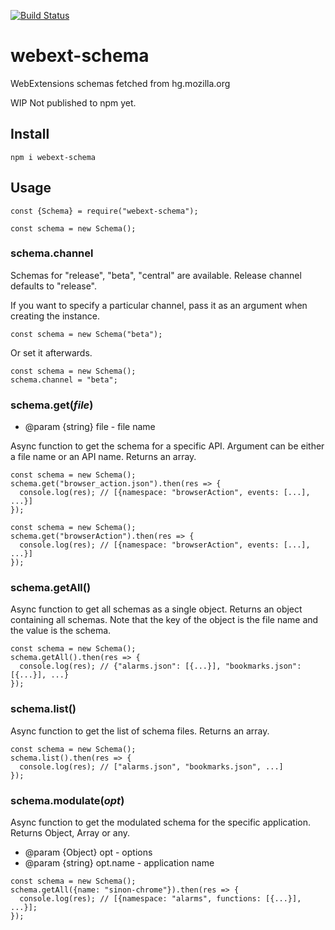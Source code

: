 [![Build Status](https://travis-ci.org/asamuzaK/webext-schema.svg?branch=master)](https://travis-ci.org/asamuzaK/webext-schema)

# webext-schema

WebExtensions schemas fetched from hg.mozilla.org

WIP
Not published to npm yet.

## Install

```
npm i webext-schema
```

## Usage

```
const {Schema} = require("webext-schema");

const schema = new Schema();
```

### schema.channel

Schemas for "release", "beta", "central" are available.
Release channel defaults to "release".

If you want to specify a particular channel, pass it as an argument when creating the instance.

```
const schema = new Schema("beta");
```

Or set it afterwards.

```
const schema = new Schema();
schema.channel = "beta";
```

### schema.get(<var>file</var>)

* @param {string} file - file name

Async function to get the schema for a specific API.
Argument can be either a file name or an API name.
Returns an array.

```
const schema = new Schema();
schema.get("browser_action.json").then(res => {
  console.log(res); // [{namespace: "browserAction", events: [...], ...}]
});
```

```
const schema = new Schema();
schema.get("browserAction").then(res => {
  console.log(res); // [{namespace: "browserAction", events: [...], ...}]
});
```

### schema.getAll()

Async function to get all schemas as a single object.
Returns an object containing all schemas.
Note that the key of the object is the file name and the value is the schema.

```
const schema = new Schema();
schema.getAll().then(res => {
  console.log(res); // {"alarms.json": [{...}], "bookmarks.json": [{...}], ...}
});
```

### schema.list()

Async function to get the list of schema files.
Returns an array.

```
const schema = new Schema();
schema.list().then(res => {
  console.log(res); // ["alarms.json", "bookmarks.json", ...]
});
```

### schema.modulate(<var>opt</var>)

Async function to get the modulated schema for the specific application.
Returns Object, Array or any.

* @param {Object} opt - options
* @param {string} opt.name - application name

```
const schema = new Schema();
schema.getAll({name: "sinon-chrome"}).then(res => {
  console.log(res); // [{namespace: "alarms", functions: [{...}], ...}];
});
```
